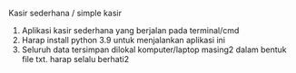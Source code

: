 Kasir sederhana / simple kasir
1. Aplikasi kasir sederhana yang berjalan pada terminal/cmd
2. Harap install python 3.9 untuk menjalankan aplikasi ini
3. Seluruh data tersimpan dilokal komputer/laptop masing2 dalam bentuk file txt. harap selalu berhati2
